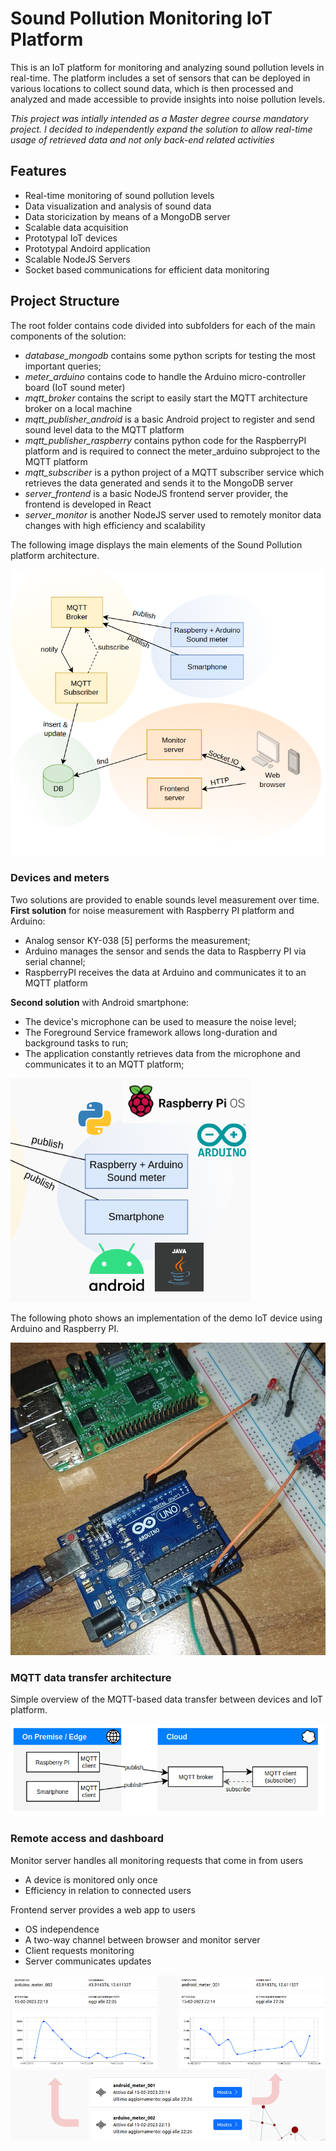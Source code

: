 # Sound Pollution Monitoring IoT Platform
This is an IoT platform for monitoring and analyzing sound pollution levels in real-time. The platform includes a set of sensors that can be deployed in various locations to collect sound data, which is then processed and analyzed and made accessible to provide insights into noise pollution levels.

*This project was intially intended as a Master degree course mandatory project. I decided to independently expand the solution to allow real-time usage of retrieved data and not only back-end related activities*

## Features
- Real-time monitoring of sound pollution levels
- Data visualization and analysis of sound data
- Data storicization by means of a MongoDB server
- Scalable data acquisition
- Prototypal IoT devices
- Prototypal Andoird application 
- Scalable NodeJS Servers
- Socket based communications for efficient data monitoring

## Project Structure
The root folder contains code divided into subfolders for each of the main components of the solution:
- *database_mongodb* contains some python scripts for testing the most important queries;
- *meter_arduino* contains code to handle the Arduino micro-controller board (IoT sound meter)
- *mqtt_broker* contains the script to easily start the MQTT architecture broker on a local machine
- *mqtt_publisher_android* is a basic Android project to register and send sound level data to the MQTT platform
-  *mqtt_publisher_raspberry* contains python code for the RaspberryPI platform and is required to connect the meter_arduino subproject to the MQTT platform
-  *mqtt_subscriber* is a python project of a MQTT subscriber service which retrieves the data generated and sends it to the MongoDB  server
- *server_frontend* is a basic NodeJS frontend server provider, the frontend is developed in React
- *server_monitor* is another NodeJS server used to remotely monitor data changes with high efficiency and scalability

The following image displays the main elements of the Sound Pollution platform architecture.

![Architecture overview](doc/architecture_overview.png)

### Devices and meters

Two solutions are provided to enable sounds level measurement over time. 
**First solution** for noise measurement with Raspberry PI platform and Arduino:
- Analog sensor KY-038 [5] performs the measurement;
- Arduino manages the sensor and sends the data to Raspberry PI via serial channel;
- RaspberryPI receives the data at Arduino and communicates it to an MQTT platform

**Second solution** with Android smartphone:
- The device's microphone can be used to measure the noise level;
- The Foreground Service framework allows long-duration and background tasks to run;
- The application constantly retrieves data from the microphone and communicates it to an MQTT platform;

![Available Devices](doc/architecture_iot_devices.png)

The following photo shows an implementation of the demo IoT device using Arduino and Raspberry PI.

![IoT Device](doc/iot_device.jpg)

### MQTT data transfer architecture

Simple overview of the MQTT-based data transfer between devices and IoT platform.

![Architecture overview](doc/architecture_mqtt.png)

### Remote access and dashboard

Monitor server handles all monitoring requests that come in from users
- A device is monitored only once
- Efficiency in relation to connected users

Frontend server provides a web app to users 
- OS independence
- A two-way channel between browser and monitor server	
- Client requests monitoring
- Server communicates updates


![Architecture overview](doc/remote_dashboard.png)
